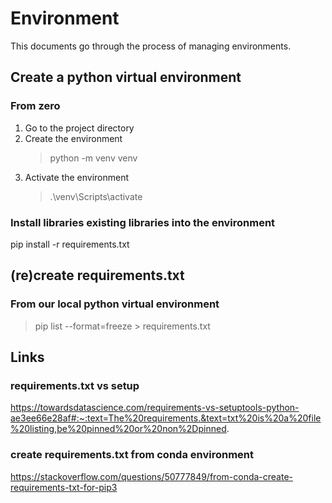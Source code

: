 # Environment
This documents go through the process of managing environments. 

## Create a python virtual environment

### From zero
1. Go to the project directory
2. Create the environment 
    > python -m venv venv
3. Activate the environment
    > .\venv\Scripts\activate

### Install libraries existing libraries into the environment
pip install -r requirements.txt

## (re)create requirements.txt
### From our local python virtual environment
> pip list --format=freeze > requirements.txt

## Links
### requirements.txt vs setup
https://towardsdatascience.com/requirements-vs-setuptools-python-ae3ee66e28af#:~:text=The%20requirements.&text=txt%20is%20a%20file%20listing,be%20pinned%20or%20non%2Dpinned.

### create requirements.txt from conda environment
https://stackoverflow.com/questions/50777849/from-conda-create-requirements-txt-for-pip3
